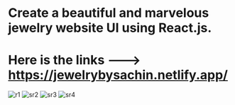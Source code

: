 # Create a beautiful and marvelous jewelry website UI using React.js.
# Here is the links --->  https://jewelrybysachin.netlify.app/
![r1](https://github.com/SachinMaurya01/JewelryResponsiveWebsite/assets/100995198/11aaca3e-29b0-4450-a7c1-290b1cf0937d)
![sr2](https://github.com/SachinMaurya01/JewelryResponsiveWebsite/assets/100995198/be8fb83c-971c-4701-8198-d1b07564fefd)
![sr3](https://github.com/SachinMaurya01/JewelryResponsiveWebsite/assets/100995198/b5309239-818f-4632-956c-1ac2b572c6d6)
![sr4](https://github.com/SachinMaurya01/JewelryResponsiveWebsite/assets/100995198/1b7a38c0-5876-40aa-9a35-f248d7a05ae0)
